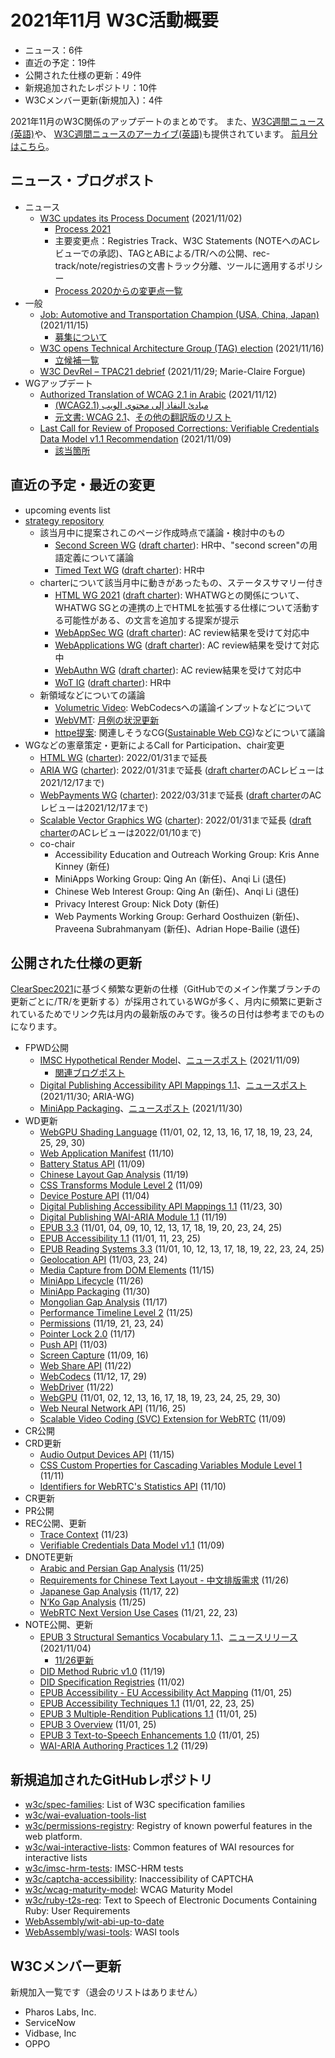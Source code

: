 # 2021年11月 W3C活動概要

- ニュース：6件
- 直近の予定：19件
- 公開された仕様の更新：49件
- 新規追加されたレポジトリ：10件
- W3Cメンバー更新(新規加入)：4件

2021年11月のW3C関係のアップデートのまとめです。
また、[W3C週間ニュース(英語)](https://www.w3.org/News/Public/)や、
[W3C週間ニュースのアーカイブ(英語)](https://lists.w3.org/Archives/Public/w3c-announce/2021OctDec/subject.html)も提供されています。
[前月分はこちら](202110.md)。

## ニュース・ブログポスト

* ニュース
  * [W3C updates its Process Document](https://www.w3.org/blog/news/archives/9313) (2021/11/02)
    * [Process 2021](https://www.w3.org/2021/Process-20211102/)
    * 主要変更点：Registries Track、W3C Statements (NOTEへのACレビューでの承認)、TAGとABによる/TR/への公開、rec-track/note/registriesの文書トラック分離、ツールに適用するポリシー
    * [Process 2020からの変更点一覧](https://www.w3.org/2021/Process-20211102/#changes-2020)
* 一般
  * [Job: Automotive and Transportation Champion (USA, China, Japan)](https://www.w3.org/blog/news/archives/9330) (2021/11/15)
    * [募集について](https://www.w3.org/Consortium/Recruitment/#2021-automotive-champion)
  * [W3C opens Technical Architecture Group (TAG) election](https://www.w3.org/blog/news/archives/9338) (2021/11/16)
    * [立候補一覧](https://www.w3.org/2021/11/16-tag-nominations)
  * [W3C DevRel – TPAC21 debrief](https://www.w3.org/blog/2021/11/w3c-devrel-tpac21-debrief/) (2021/11/29; Marie-Claire Forgue)
* WGアップデート
  * [Authorized Translation of WCAG 2.1 in Arabic](https://www.w3.org/blog/news/archives/9327) (2021/11/12)
    * <span lang="ar" dir="rtl">[مبادئ النفاذ إلى محتوى الويب (WCAG2.1)](https://www.w3.org/Translations/WCAG21-ar/)</span>
    * [元文書: WCAG 2.1](https://www.w3.org/TR/2018/REC-WCAG21-20180605/)、[その他の翻訳版のリスト](https://www.w3.org/WAI/standards-guidelines/wcag/translations/)
  * [Last Call for Review of Proposed Corrections: Verifiable Credentials Data Model v1.1 Recommendation](https://www.w3.org/blog/news/archives/9324) (2021/11/09)
    * [該当箇所](https://www.w3.org/TR/2021/REC-vc-data-model-20211109/#dfn-credential)

## 直近の予定・最近の変更

* upcoming events list
* [strategy repository](https://github.com/w3c/strategy/issues)
  * 該当月中に提案されこのページ作成時点で議論・検討中のもの
    * [Second Screen WG](https://github.com/w3c/strategy/issues/291) ([draft charter](https://w3c.github.io/secondscreen-charter/)): HR中、"second screen"の用語定義について議論
    * [Timed Text WG](https://github.com/w3c/strategy/issues/290) ([draft charter](https://w3c.github.io/charter-timed-text/)): HR中
  * charterについて該当月中に動きがあったもの、ステータスサマリー付き
    * [HTML WG 2021](https://github.com/w3c/strategy/issues/284) ([draft charter](https://w3c.github.io/charter-drafts/html-2021.html)): WHATWGとの関係について、WHATWG SGとの連携の上でHTMLを拡張する仕様について活動する可能性がある、の文言を追加する提案が提示
    * [WebAppSec WG](https://github.com/w3c/strategy/issues/253) ([draft charter](https://w3c.github.io/webappsec/admin/webappsec-charter-2021.html)): AC review結果を受けて対応中
    * [WebApplications WG](https://github.com/w3c/strategy/issues/269) ([draft charter](https://www.w3.org/2019/webapps/charter/draft-charter-2021.html)): AC review結果を受けて対応中
    * [WebAuthn WG](https://github.com/w3c/strategy/issues/263) ([draft charter](https://w3c.github.io/charter-drafts/2021/webauthn-2021.html)): AC review結果を受けて対応中
    * [WoT IG](https://github.com/w3c/strategy/issues/274) ([draft charter](https://w3c.github.io/wot/charters/wot-ig-2021-proposed.html)): HR中
  * 新領域などについての議論
    * [Volumetric Video](https://github.com/w3c/strategy/issues/286): WebCodecsへの議論インプットなどについて
    * [WebVMT](https://github.com/w3c/strategy/issues/113): [月例の状況更新](https://github.com/w3c/strategy/issues/113#issuecomment-966505470)
    * [httpe提案](https://github.com/w3c/strategy/issues/276): 関連しそうなCG([Sustainable Web CG](https://www.w3.org/community/sustyweb/))などについて議論
* WGなどの憲章策定・更新によるCall for Participation、chair変更
  * [HTML WG](https://www.w3.org/2019/html/) ([charter](https://www.w3.org/2020/12/html-wg-charter.html)): 2022/01/31まで延長
  * [ARIA WG](https://www.w3.org/WAI/ARIA/) ([charter](https://www.w3.org/2018/11/aria-charter)): 2022/01/31まで延長 ([draft charter](https://www.w3.org/2021/11/draft-aria-charter)のACレビューは2021/12/17まで)
  * [WebPayments WG](https://www.w3.org/Payments/WG/) ([charter](https://www.w3.org/Payments/WG/charter-201912.html)): 2022/03/31まで延長 ([draft charter](https://www.w3.org/Payments/WG/charter-2021.html)のACレビューは2021/12/17まで)
  * [Scalable Vector Graphics WG](https://www.w3.org/groups/wg/svg) ([charter](https://www.w3.org/Graphics/SVG/svg-2019.html)): 2022/01/31まで延長 ([draft charter](https://www.w3.org/2021/11/svg-proposed-charter-2021.html)のACレビューは2022/01/10まで)
  * co-chair
    * Accessibility Education and Outreach Working Group: Kris Anne Kinney (新任)
    * MiniApps Working Group: Qing An (新任)、Anqi Li (退任)
    * Chinese Web Interest Group: Qing An (新任)、Anqi Li (退任)
    * Privacy Interest Group: Nick Doty (新任)
    * Web Payments Working Group: Gerhard Oosthuizen (新任)、Praveena Subrahmanyam (新任)、Adrian Hope-Bailie (退任)

## 公開された仕様の更新

[ClearSpec2021](https://github.com/w3c/tr-pages/blob/main/clearspec2021.md)に基づく頻繁な更新の仕様（GitHubでのメイン作業ブランチの更新ごとに/TR/を更新する）が採用されているWGが多く、月内に頻繁に更新されているためでリンク先は月内の最新版のみです。後ろの日付は参考までのものになります。

* FPWD公開
  * [IMSC Hypothetical Render Model](https://www.w3.org/TR/2021/WD-imsc-hrm-20211109/)、[ニュースポスト](https://www.w3.org/blog/news/archives/9318) (2021/11/09)
    * [関連ブログポスト](https://www.w3.org/blog/2021/08/keeping-the-complexity-of-imsc-documents-under-control/)
  * [Digital Publishing Accessibility API Mappings 1.1](https://www.w3.org/TR/2021/WD-dpub-aam-1.1-20211130/)、[ニュースポスト](https://www.w3.org/blog/news/archives/9349) (2021/11/30; ARIA-WG)
  * [MiniApp Packaging](https://www.w3.org/TR/2021/WD-miniapp-packaging-20211130/)、[ニュースポスト](https://www.w3.org/blog/news/archives/9346) (2021/11/30)
* WD更新
  * [WebGPU Shading Language](https://www.w3.org/TR/2021/WD-WGSL-20211130/) (11/01, 02, 12, 13, 16, 17, 18, 19, 23, 24, 25, 29, 30)
  * [Web Application Manifest](https://www.w3.org/TR/2021/WD-appmanifest-20211110/) (11/10)
  * [Battery Status API](https://www.w3.org/TR/2021/WD-battery-status-20211109/) (11/09)
  * [Chinese Layout Gap Analysis](https://www.w3.org/TR/2021/WD-clreq-gap-20211119/) (11/19)
  * [CSS Transforms Module Level 2](https://www.w3.org/TR/2021/WD-css-transforms-2-20211109/) (11/09)
  * [Device Posture API](https://www.w3.org/TR/2021/WD-device-posture-20211104/) (11/04)
  * [Digital Publishing Accessibility API Mappings 1.1](https://www.w3.org/TR/2021/WD-dpub-aam-1.1-20211130/) (11/23, 30)
  * [Digital Publishing WAI-ARIA Module 1.1](https://www.w3.org/TR/2021/WD-dpub-aria-1.1-20211119/) (11/19)
  * [EPUB 3.3](https://www.w3.org/TR/2021/WD-epub-33-20211125/) (11/01, 04, 09, 10, 12, 13, 17, 18, 19, 20, 23, 24, 25)
  * [EPUB Accessibility 1.1](https://www.w3.org/TR/2021/WD-epub-a11y-11-20211125/) (11/01, 11, 23, 25)
  * [EPUB Reading Systems 3.3](https://www.w3.org/TR/2021/WD-epub-rs-33-20211125/) (11/01, 10, 12, 13, 17, 18, 19, 22, 23, 24, 25)
  * [Geolocation API](https://www.w3.org/TR/2021/WD-geolocation-20211124/) (11/03, 23, 24)
  * [Media Capture from DOM Elements](https://www.w3.org/TR/2021/WD-mediacapture-fromelement-20211115/) (11/15)
  * [MiniApp Lifecycle](https://www.w3.org/TR/2021/WD-miniapp-lifecycle-20211126/) (11/26)
  * [MiniApp Packaging](https://www.w3.org/TR/2021/WD-miniapp-packaging-20211130/) (11/30)
  * [Mongolian Gap Analysis](https://www.w3.org/TR/2021/WD-mong-gap-20211117/) (11/17)
  * [Performance Timeline Level 2](https://www.w3.org/TR/2021/WD-performance-timeline-2-20211125/) (11/25)
  * [Permissions](https://www.w3.org/TR/2021/WD-permissions-20211124/) (11/19, 21, 23, 24)
  * [Pointer Lock 2.0](https://www.w3.org/TR/2021/WD-pointerlock-2-20211117/) (11/17)
  * [Push API](https://www.w3.org/TR/2021/WD-push-api-20211103/) (11/03)
  * [Screen Capture](https://www.w3.org/TR/2021/WD-screen-capture-20211116/) (11/09, 16)
  * [Web Share API](https://www.w3.org/TR/2021/WD-web-share-20211122/) (11/22)
  * [WebCodecs](https://www.w3.org/TR/2021/WD-webcodecs-20211129/) (11/12, 17, 29)
  * [WebDriver](https://www.w3.org/TR/2021/WD-webdriver2-20211122/) (11/22)
  * [WebGPU](https://www.w3.org/TR/2021/WD-webgpu-20211130/) (11/01, 02, 12, 13, 16, 17, 18, 19, 23, 24, 25, 29, 30)
  * [Web Neural Network API](https://www.w3.org/TR/2021/WD-webnn-20211125/) (11/16, 25)
  * [Scalable Video Coding (SVC) Extension for WebRTC](https://www.w3.org/TR/2021/WD-webrtc-svc-20211109/) (11/09)
* CR公開
* CRD更新
  * [Audio Output Devices API](https://www.w3.org/TR/2021/CRD-audio-output-20211115/) (11/15)
  * [CSS Custom Properties for Cascading Variables Module Level 1](https://www.w3.org/TR/2021/CRD-css-variables-1-20211111/) (11/11)
  * [Identifiers for WebRTC's Statistics API](https://www.w3.org/TR/2021/CRD-webrtc-stats-20211110/) (11/10)
* CR更新
* PR公開
* REC公開、更新
  * [Trace Context](https://www.w3.org/TR/2021/REC-trace-context-1-20211123/) (11/23)
  * [Verifiable Credentials Data Model v1.1](https://www.w3.org/TR/2021/REC-vc-data-model-20211109/) (11/09)
* DNOTE更新
  * [Arabic and Persian Gap Analysis](https://www.w3.org/TR/2021/DNOTE-alreq-gap-20211125/) (11/25)
  * [Requirements for Chinese Text Layout - 中文排版需求](https://www.w3.org/TR/2021/DNOTE-clreq-20211126/) (11/26)
  * [Japanese Gap Analysis](https://www.w3.org/TR/2021/DNOTE-jpan-gap-20211122/) (11/17, 22)
  * [N’Ko Gap Analysis](https://www.w3.org/TR/2021/DNOTE-nkoo-gap-20211125/) (11/25)
  * [WebRTC Next Version Use Cases](https://www.w3.org/TR/2021/DNOTE-webrtc-nv-use-cases-20211123/) (11/21, 22, 23)
* NOTE公開、更新
  * [EPUB 3 Structural Semantics Vocabulary 1.1](https://www.w3.org/TR/2021/NOTE-epub-ssv-11-20211104/)、[ニュースリリース](https://www.w3.org/blog/news/archives/9307) (2021/11/04)
    * [11/26更新](https://www.w3.org/TR/2021/NOTE-epub-ssv-11-20211126/)
  * [DID Method Rubric v1.0](https://www.w3.org/TR/2021/NOTE-did-rubric-20211119/) (11/19)
  * [DID Specification Registries](https://www.w3.org/TR/2021/NOTE-did-spec-registries-20211102/) (11/02)
  * [EPUB Accessibility - EU Accessibility Act Mapping](https://www.w3.org/TR/2021/NOTE-epub-a11y-eaa-mapping-20211125/) (11/01, 25)
  * [EPUB Accessibility Techniques 1.1](https://www.w3.org/TR/2021/NOTE-epub-a11y-tech-11-20211125/) (11/01, 22, 23, 25)
  * [EPUB 3 Multiple-Rendition Publications 1.1](https://www.w3.org/TR/2021/NOTE-epub-multi-rend-11-20211125/) (11/01, 25)
  * [EPUB 3 Overview](https://www.w3.org/TR/2021/NOTE-epub-overview-33-20211125/) (11/01, 25)
  * [EPUB 3 Text-to-Speech Enhancements 1.0](https://www.w3.org/TR/2021/NOTE-epub-tts-10-20211125/) (11/01, 25)
  * [WAI-ARIA Authoring Practices 1.2](https://www.w3.org/TR/2021/NOTE-wai-aria-practices-1.2-20211129/) (11/29)

## 新規追加されたGitHubレポジトリ

* [w3c/spec-families](https://github.com/w3c/spec-families): List of W3C specification families
* [w3c/wai-evaluation-tools-list](https://github.com/w3c/wai-evaluation-tools-list)
* [w3c/permissions-registry](https://github.com/w3c/permissions-registry): Registry of known powerful features in the web platform.
* [w3c/wai-interactive-lists](https://github.com/w3c/wai-interactive-lists): Common features of WAI resources for interactive lists
* [w3c/imsc-hrm-tests](https://github.com/w3c/imsc-hrm-tests): IMSC-HRM tests
* [w3c/captcha-accessibility](https://github.com/w3c/captcha-accessibility): Inaccessibility of CAPTCHA
* [w3c/wcag-maturity-model](https://github.com/w3c/wcag-maturity-model): WCAG Maturity Model
* [w3c/ruby-t2s-req](https://github.com/w3c/ruby-t2s-req): Text to Speech of Electronic Documents Containing Ruby: User Requirements
* [WebAssembly/wit-abi-up-to-date](https://github.com/WebAssembly/wit-abi-up-to-date)
* [WebAssembly/wasi-tools](https://github.com/WebAssembly/wasi-tools): WASI tools

## W3Cメンバー更新

新規加入一覧です（退会のリストはありません）

* Pharos Labs, Inc.
* ServiceNow
* Vidbase, Inc
* OPPO
